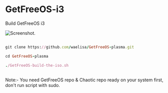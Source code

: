 # GetFreeOS-i3
Build GetFreeOS i3

![Screenshot.](https://getfreeos.com/wp-content/uploads/2023/04/GetFreeOS-2023-04-13-1681419306_screenshot_1920x1080-1024x576.jpg)

##
```ruby
git clone https://github.com/waelisa/GetFreeOS-plasma.git

cd GetFreeOS-plasma

./GetFreeOS-build-the-iso.sh
```
##

Note:- You need GetFreeOS repo & Chaotic repo ready on your system first, don't run script with sudo.
